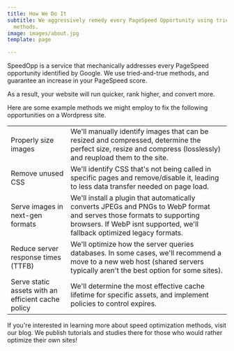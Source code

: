 ```yaml
---
title: How We Do It
subtitle: We aggressively remedy every PageSpeed Opportunity using tried-and-true
  methods.
image: images/about.jpg
template: page

---
```

SpeedOpp is a service that mechanically addresses every PageSpeed opportunity identified by Google. We use tried-and-true methods, and guarantee an increase in your PageSpeed score.

As a result, your website will run quicker, rank higher, and convert more.

Here are some example methods we might employ to fix the following opportunities on a Wordpress site.

<table>
 <tbody>
 <tr>
 <td>Properly size images</td>
 <td>We'll manually identify images that can be resized and compressed, determine the perfect size, resize and compress (losslessly) and reupload them to the site.</td>
 </tr>
 <tr>
 <td>Remove unused CSS</td>
   <td>We'll identify CSS that's not being called in specific pages and remove/disable it, leading to less data transfer needed on page load.</td>
 </tr>
 <tr>
 <td>Serve images in next-gen formats</td>
 <td>We'll install a plugin that automatically converts JPEGs and PNGs to WebP format and serves those formats to supporting browsers. If WebP isnt supported, we'll fallback optimized legacy formats.</td>
 </tr>
 <tr>
 <td>Reduce server response times (TTFB)</td>
 <td>We'll optimize how the server queries databases. In some cases, we'll recommend a move to a new web host (shared servers typically aren't the best option for some sites).</td>
 </tr>
 <tr>
 <td>Serve static assets with an efficient cache policy</td>
 <td>We'll determine the most effective cache lifetime for specific assets, and implement policies to control expires.</td>
 </tr>
 </tbody>
</table>

If you're interested in learning more about speed optimization methods, visit our blog. We publish tutorials and studies there for those who would rather optimize their own sites!